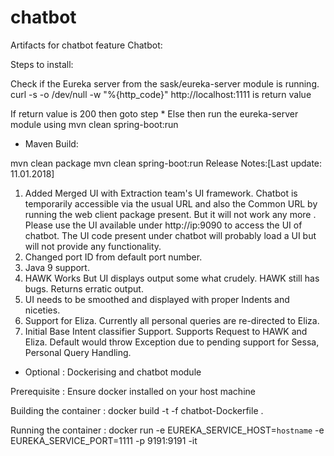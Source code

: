 # chatbot
Artifacts for chatbot feature
Chatbot:

Steps to install:

Check if the Eureka server from the sask/eureka-server module is running.
	curl -s -o /dev/null -w "%{http_code}" http://localhost:1111 is return value

If return value is 200 then goto step *
Else then run the eureka-server module using mvn clean spring-boot:run

* Maven Build:

mvn clean package
mvn clean spring-boot:run
Release Notes:[Last update: 11.01.2018]
1. Added Merged UI with Extraction team's UI framework. Chatbot is temporarily accessible via the usual URL and also the Common URL by running the web client package present. But it will not work any more . Please use the  UI available under http://ip:9090 to access the UI of chatbot. The UI code present under chatbot will probably load a UI but will not provide any functionality. 
2. Changed port ID from default port number.
3. Java 9 support.
4. HAWK Works But UI displays output some what crudely. HAWK still has bugs. Returns erratic output.
5. UI needs to be smoothed and displayed with proper Indents and niceties.
6. Support for Eliza. Currently all personal queries are re-directed to Eliza.
7. Initial Base Intent classifier Support. Supports Request to HAWK and Eliza. Default would throw Exception due to pending support for Sessa, Personal Query Handling.

* Optional : Dockerising and chatbot module

Prerequisite : Ensure docker installed on your host machine

Building the container : 
	docker build -t <image-name> -f chatbot-Dockerfile .

Running the container : 
	docker run -e EUREKA_SERVICE_HOST=`hostname` -e EUREKA_SERVICE_PORT=1111 -p 9191:9191 -it <image-name>